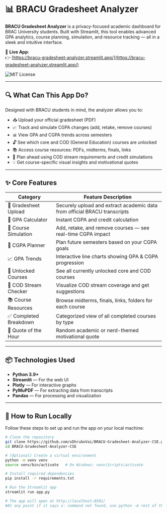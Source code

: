 # 📊 BRACU Gradesheet Analyzer

**BRACU Gradesheet Analyzer** is a privacy-focused academic dashboard for BRAC University students. Built with Streamlit, this tool enables advanced GPA analytics, course planning, simulation, and resource tracking — all in a sleek and intuitive interface.

🔗 **Live App**:  
👉 [https://bracu-gradesheet-analyzer.streamlit.app/](https://bracu-gradesheet-analyzer.streamlit.app/)

![MIT License](https://img.shields.io/badge/license-MIT-green.svg)

---

## 🔍 What Can This App Do?

Designed with BRACU students in mind, the analyzer allows you to:

- 📥 Upload your official gradesheet (PDF)
- 📈 Track and simulate CGPA changes (add, retake, remove courses)
- 📊 View GPA and CGPA trends across semesters
- 🔓 See which core and COD (General Education) courses are unlocked
- 📚 Access course resources: PDFs, midterms, finals, links
- 🧠 Plan ahead using COD stream requirements and credit simulations
- 💡 Get course-specific visual insights and motivational quotes

---

## ✨ Core Features

| Category               | Feature Description |
|------------------------|---------------------|
| 🧾 Gradesheet Upload   | Securely upload and extract academic data from official BRACU transcripts |
| 🧮 GPA Calculator      | Instant CGPA and credit calculation |
| 🔁 Course Simulation   | Add, retake, and remove courses — see real-time CGPA impact |
| 🎯 CGPA Planner        | Plan future semesters based on your CGPA goals |
| 📈 GPA Trends          | Interactive line charts showing GPA & CGPA progression |
| 📘 Unlocked Courses    | See all currently unlocked core and COD courses |
| 🧠 COD Stream Checker  | Visualize COD stream coverage and get suggestions |
| 📚 Course Resources    | Browse midterms, finals, links, folders for each course |
| ✅ Completed Breakdown | Categorized view of all completed courses by type |
| 🌟 Quote of the Hour   | Random academic or nerd-themed motivational quote

---

## 📦 Technologies Used

- **Python 3.9+**
- **Streamlit** — For the web UI
- **Plotly** — For interactive graphs
- **PyMuPDF** — For extracting data from transcripts
- **Pandas** — For processing and visualization

---

## 📁 How to Run Locally
Follow these steps to set up and run the app on your local machine:

```bash
# Clone the repository
git clone https://github.com/xDhruboVai/BRACU-Gradesheet-Analyzer-CSE.git
cd BRACU-Gradesheet-Analyzer-CSE

# (Optional) Create a virtual environment
python -m venv venv
source venv/bin/activate   # On Windows: venv\Scripts\activate

# Install required dependencies
pip install -r requirements.txt

# Run the Streamlit app
streamlit run app.py

# The app will open at http://localhost:8501/
#At any point if it says x: command not found, use python -m rest of the command
